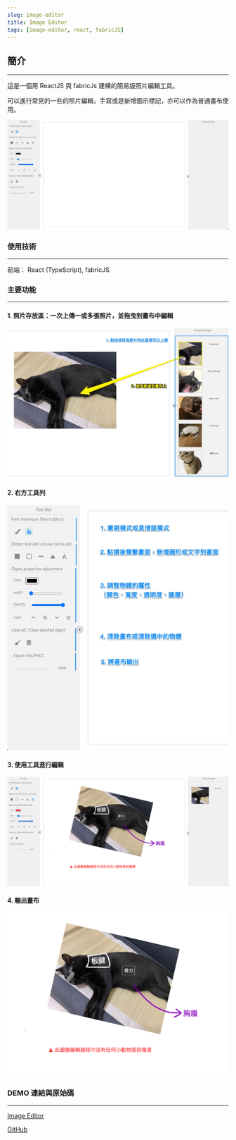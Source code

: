 ```yaml
---
slug: image-editor
title: Image Editor
tags: [image-editor, react, fabricJS]
---
```


## 簡介

---

這是一個用 ReactJS 與 fabricJs 建構的簡易版照片編輯工具。

可以進行常見的一些的照片編輯，手寫或是新增圖示標記，亦可以作為普通畫布使用。

![img](./img/ImageEditor01.png)

### 使用技術

---

前端： React (TypeScript), fabricJS

### 主要功能

---

#### 1. 照片存放區：一次上傳一或多張照片，並拖曳到畫布中編輯

![img](./img/ImageEditor03.png)

#### 2. 右方工具列

![img](./img/ImageEditor02.png)

#### 3. 使用工具進行編輯

![img](./img/ImageEditor04.png)

#### 4. 輸出畫布

![img](./img/ImageEditor05.png)

### DEMO 連結與原始碼

---

[Image Editor](https://wenyhsieh.github.io/Image-Editor/)

[GitHub](https://github.com/WenYHsieh/Image-Editor)
